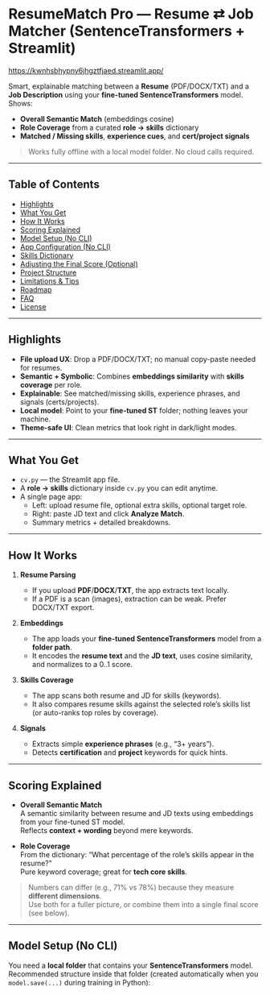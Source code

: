 # ResumeMatch Pro — Resume ⇄ Job Matcher (SentenceTransformers + Streamlit)

https://kwnhsbhypny6jhgztfjaed.streamlit.app/

Smart, explainable matching between a **Resume** (PDF/DOCX/TXT) and a **Job Description** using your **fine-tuned SentenceTransformers** model.  
Shows:
- **Overall Semantic Match** (embeddings cosine)
- **Role Coverage** from a curated **role → skills** dictionary
- **Matched / Missing skills**, **experience cues**, and **cert/project signals**

> Works fully offline with a local model folder. No cloud calls required.

---

## Table of Contents

- [Highlights](#highlights)
- [What You Get](#what-you-get)
- [How It Works](#how-it-works)
- [Scoring Explained](#scoring-explained)
- [Model Setup (No CLI)](#model-setup-no-cli)
- [App Configuration (No CLI)](#app-configuration-no-cli)
- [Skills Dictionary](#skills-dictionary)
- [Adjusting the Final Score (Optional)](#adjusting-the-final-score-optional)
- [Project Structure](#project-structure)
- [Limitations & Tips](#limitations--tips)
- [Roadmap](#roadmap)
- [FAQ](#faq)
- [License](#license)

---

## Highlights

- **File upload UX**: Drop a PDF/DOCX/TXT; no manual copy-paste needed for resumes.
- **Semantic + Symbolic**: Combines **embeddings similarity** with **skills coverage** per role.
- **Explainable**: See matched/missing skills, experience phrases, and signals (certs/projects).
- **Local model**: Point to your **fine-tuned ST** folder; nothing leaves your machine.
- **Theme-safe UI**: Clean metrics that look right in dark/light modes.

---

## What You Get

- `cv.py` — the Streamlit app file.
- A **role → skills** dictionary inside `cv.py` you can edit anytime.
- A single page app:
  - Left: upload resume file, optional extra skills, optional target role.
  - Right: paste JD text and click **Analyze Match**.
  - Summary metrics + detailed breakdowns.

---

## How It Works

1. **Resume Parsing**  
   - If you upload **PDF**/**DOCX**/**TXT**, the app extracts text locally.
   - If a PDF is a scan (images), extraction can be weak. Prefer DOCX/TXT export.

2. **Embeddings**  
   - The app loads your **fine-tuned SentenceTransformers** model from a **folder path**.
   - It encodes the **resume text** and the **JD text**, uses cosine similarity, and normalizes to a 0..1 score.

3. **Skills Coverage**  
   - The app scans both resume and JD for skills (keywords).
   - It also compares resume skills against the selected role’s skills list (or auto-ranks top roles by coverage).

4. **Signals**  
   - Extracts simple **experience phrases** (e.g., “3+ years”).
   - Detects **certification** and **project** keywords for quick hints.

---

## Scoring Explained

- **Overall Semantic Match**  
  A semantic similarity between resume and JD texts using embeddings from your fine-tuned ST model.  
  Reflects **context + wording** beyond mere keywords.

- **Role Coverage**  
  From the dictionary: “What percentage of the role’s skills appear in the resume?”  
  Pure keyword coverage; great for **tech core skills**.

> Numbers can differ (e.g., 71% vs 78%) because they measure **different dimensions**.  
> Use both for a fuller picture, or combine them into a single final score (see below).

---

## Model Setup (No CLI)

You need a **local folder** that contains your **SentenceTransformers** model.  
Recommended structure inside that folder (created automatically when you `model.save(...)` during training in Python):

